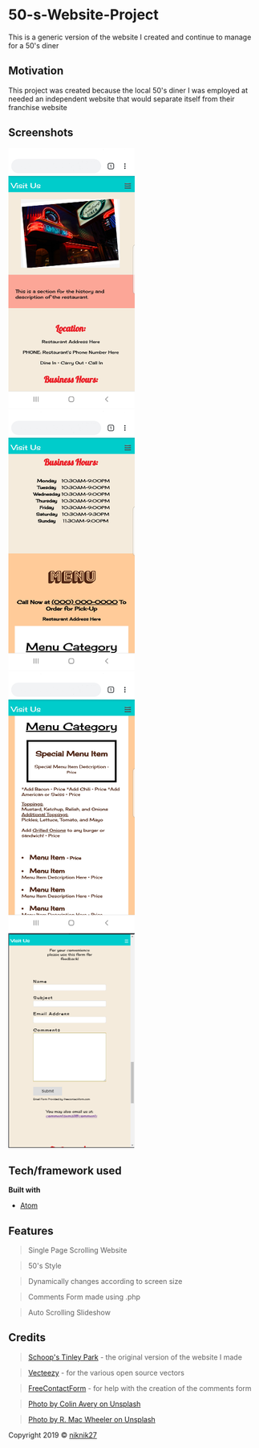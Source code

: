 # 50-s-Website-Project
This is a generic version of the website I created and continue to manage for a 50's diner

## Motivation
This project was created because the local 50's diner I was employed at needed an independent website that would separate itself from their franchise website

## Screenshots

<img src="/images/50sScreenshots/screenshot1.png?raw=true" width="50%" alt = "screenshot 1">

<img src="/images/50sScreenshots/screenshot2.png?raw=true" width="50%" alt = "screenshot 2">

<img src="/images/50sScreenshots/screenshot4.png?raw=true" width="50%" alt = "screenshot 4">

<img src="/images/50sScreenshots/screenshot3.png?raw=true" width="50%" alt = "screenshot 3">

## Tech/framework used
<b>Built with</b>
- [Atom](https://atom.io/)

## Features
  > Single Page Scrolling Website
  
  > 50's Style
  
  > Dynamically changes according to screen size
  
  > Comments Form made using .php
  
  > Auto Scrolling Slideshow

## Credits
  > [Schoop's Tinley Park](http://schoopstinleypark.com/) - the original version of the website I made
  
  > [Vecteezy](https://www.vecteezy.com/) -  for the various open source vectors
  
  > [FreeContactForm](freecontactform.com) - for help with the creation of the comments form
  
  > [Photo by Colin Avery on Unsplash](https://unsplash.com/photos/5e-ljvIaiBM)
  
  > [Photo by R. Mac Wheeler on Unsplash](https://unsplash.com/photos/CJZi367anGU) 

Copyright 2019 © [niknik27](https://github.com/niknik27)
